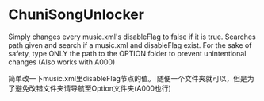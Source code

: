 # ChuniSongUnlocker
Simply changes every music.xml's disableFlag to false if it is true.
Searches path given and search if a music.xml and disableFlag exist.
For the sake of safety, type ONLY the path to the OPTION folder to prevent unintentional changes (Also works with A000)

简单改一下music.xml里disableFlag节点的值。
随便一个文件夹就可以，但是为了避免改错文件夹请导航至Option文件夹(A000也行)
